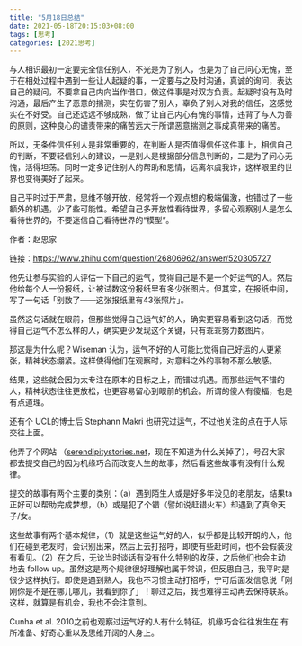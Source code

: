 ```yaml
---
title: "5月18日总结"
date: 2021-05-18T20:15:03+08:00
tags: [思考]
categories: [2021思考]
---
```


​	与人相识最初一定要完全信任别人，不光是为了别人，也是为了自己问心无愧，至于在相处过程中遇到一些让人起疑的事，一定要与之及时沟通，真诚的询问，表达自己的疑问，不要拿自己内向当作借口，做这件事是对双方负责。起疑时没有及时沟通，最后产生了恶意的揣测，实在伤害了别人，辜负了别人对我的信任，这感觉实在不好受。自己还远远不够成熟，做了让自己内心有愧的事情，违背了与人为善的原则，这种良心的谴责带来的痛苦远大于所谓恶意揣测之事成真带来的痛苦。

​	所以，无条件信任别人是非常重要的，在判断人是否值得信任这件事上，相信自己的判断，不要轻信别人的建议，一是别人是根据部分信息判断的，二是为了问心无愧，活得坦荡。同时一定多记住别人的帮助和恩情，远离尔虞我诈，这样眼里的世界也变得美好了起来。

​	自己平时过于严肃，思维不够开放，经常将一个观点想的极端偏激，也错过了一些额外的机遇，少了些可能性。希望自己多开放性看待世界，多留心观察别人是怎么看待世界的，不要迷信自己看待世界的“模型”。

作者：赵思家

链接：https://www.zhihu.com/question/26806962/answer/520305727

他先让参与实验的人评估一下自己的运气，觉得自己是不是一个好运气的人。然后他给每个人一份报纸，让被试数这份报纸里有多少张图片。但其实，在报纸中间，写了一句话「别数了——这张报纸里有43张照片」。

虽然这句话就在眼前，但那些觉得自己运气好的人，确实更容易看到这句话，而觉得自己运气不怎么样的人，确实更少发现这个关键，只有乖乖努力数图片。

那这是为什么呢？Wiseman 认为，运气不好的人可能比觉得自己好运的人更紧张，精神状态绷紧。这样使得他们在观察时，对意料之外的事物不那么敏感。

结果，这些就会因为太专注在原本的目标之上，而错过机遇。而那些运气不错的人，精神状态往往更放松，也更容易留心到眼前的机会。所谓的傻人有傻福，也是有点道理。



还有个 UCL的博士后 Stephann Makri 也研究过运气，不过他关注的点在于人际交往上面。

他弄了个网站 （[serendipitystories.net](https://link.zhihu.com/?target=http%3A//serendipitystories.net/)，现在不知道为什么关掉了），号召大家都去提交自己的因为机缘巧合而改变人生的故事，然后看这些故事有没有什么规律。

提交的故事有两个主要的类别：（a）遇到陌生人或是好多年没见的老朋友，结果ta正好可以帮助完成梦想，（b）或是犯了个错（譬如说赶错火车）却遇到了真命天子/女。

这些故事有两个基本规律，（1）就是这些运气好的人，似乎都是比较开朗的人，他们在碰到老友时，会识别出来，然后上去打招呼，即使有些赶时间，也不会假装没有看见。（2）在之后，无论当时谈话有没有什么特别的收获，之后他们也会主动地去 follow up。虽然这是两个规律很好理解也属于常识，但反思自己，我平时是很少这样执行。即使是遇到熟人，我也不习惯主动打招呼，宁可后面发信息说「刚刚你是不是在哪儿哪儿，我看到你了」！聊过之后，我也难得主动再去保持联系。这样，就算是有机会，我也不会注意到。

Cunha et al. 2010之前也观察过运气好的人有什么特征，机缘巧合往往发生在 有所准备、好奇心重以及思维开阔的人身上。